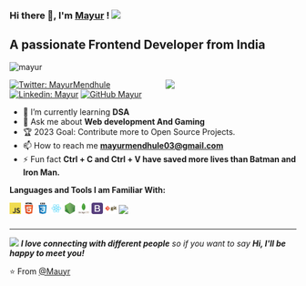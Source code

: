 ### Hi there 👋, I'm [Mayur](https://mmportfolio.onrender.com/) ! <img src="https://media.giphy.com/media/mGcNjsfWAjY5AEZNw6/giphy.gif" width="50"> 
<h2 align="left">A passionate Frontend Developer from India</h2>
<p align="left"> <img src="https://komarev.com/ghpvc/?username=mayur&label=Profile%20views&color=0e75b6&style=flat" alt="mayur" /> </p>

<img align='right' src="https://i.pinimg.com/originals/e8/f4/53/e8f453469a3ec97ecd354df465d73913.gif" width="230">



[![Twitter: MayurMendhule](https://img.shields.io/twitter/follow/MayurMendhule?style=social)](https://twitter.com/MayurMendhule?s=08)
[![Linkedin: Mayur](https://img.shields.io/badge/mayur-mendhule-blue?style=flat-square&logo=Linkedin&logoColor=white&link=https://www.linkedin.com/in/mayurmendhule/)](https://www.linkedin.com/in/mayurmendhule/)
[![GitHub Mayur](https://img.shields.io/github/followers/Mayur?label=follow&style=social)](https://github.com/mayurmendhule)




- 🌱 I’m currently learning **DSA**
- 💬 Ask me about **Web development And Gaming**
- 🏆 2023 Goal: Contribute more to Open Source Projects.
- 📫 How to reach me **mayurmendhule03@gmail.com**
- ⚡ Fun fact **Ctrl + C and Ctrl + V have saved more lives than Batman and Iron Man.**





**Languages and Tools I am Familiar With:**  

<code><img height="20" src="https://raw.githubusercontent.com/github/explore/80688e429a7d4ef2fca1e82350fe8e3517d3494d/topics/javascript/javascript.png"></code>
<code><img height="20" src="https://raw.githubusercontent.com/github/explore/80688e429a7d4ef2fca1e82350fe8e3517d3494d/topics/html/html.png"></code>
<code><img height="20" src="https://raw.githubusercontent.com/github/explore/80688e429a7d4ef2fca1e82350fe8e3517d3494d/topics/css/css.png"></code>
<code><img height="20" src="https://raw.githubusercontent.com/github/explore/80688e429a7d4ef2fca1e82350fe8e3517d3494d/topics/react/react.png"></code>
<code><img height="20" src="https://raw.githubusercontent.com/github/explore/80688e429a7d4ef2fca1e82350fe8e3517d3494d/topics/nodejs/nodejs.png"></code>
<code><img height="20" src="https://raw.githubusercontent.com/devicons/devicon/master/icons/mongodb/mongodb-original-wordmark.svg"></code>
<code><img height="20" src="https://raw.githubusercontent.com/github/explore/80688e429a7d4ef2fca1e82350fe8e3517d3494d/topics/bootstrap/bootstrap.png"></code>
<code><img height="20" src="https://raw.githubusercontent.com/github/explore/80688e429a7d4ef2fca1e82350fe8e3517d3494d/topics/git/git.png"></code>
<code><img height="20" src="https://www.vectorlogo.zone/logos/getpostman/getpostman-icon.svg"></code>


### 
<!-- ### Show some ❤️ by starring some of the repositories! -->
<!-- ![Github stats](https://github-readme-stats.vercel.app/api?username=mayur&show_icons=true&hide_border=true) -->

<!-- <p>&nbsp;<img align="center" src="https://github-readme-stats.vercel.app/api?username=mayur&show_icons=true&locale=en" alt="mayur" /></p> -->


------------------------------------------------------------------------------------------------------------------------------------------


<img src="https://media.giphy.com/media/LnQjpWaON8nhr21vNW/giphy.gif" width="60"> <em><b>I love connecting with different people</b> so if you want to say <b>Hi, I'll be happy to meet you!</b></em>


⭐️ From [@Mauyr](https://github.com/mayurmendhule)



